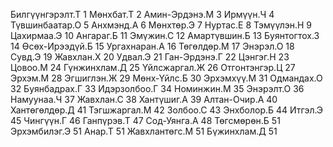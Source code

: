 Билгүүнгэрэлт.Т 1
Мөнхбат.Т 2
Амин-Эрдэнэ.М 3
Ирмүүн.Ч 4
Түвшинбаатар.О 5
Анхмэнд.А 6
Мөнхтөр.Э 7
Нуртас.Е 8
Тэмүүлэн.Н 9
Цахирмаа.Э 10
Ангараг.Б 11
Эмүжин.С 12
Амартүвшин.Б 13
Буянтогтох.З 14
Өсөх-Ирээдүй.Б 15
Ургахнаран.А 16
Төгөлдөр.М 17
Энэрэл.О 18
Сувд.Э 19
Жавхлан.Х 20
Удвал.Э 21
Ган-Эрдэнэ.Г 22
Цэнгэг.Н 23
Цовоо.М 24
Гүнжинхлам.Д 25
Үйлсжаргал.Ж 26
Отгонтэнгэр.Ц 27
Эрхэм.М 28
Эгшиглэн.Ж 29
Мөнх-Үйлс.Б 30
Эрхэмхүү.М 31
Одмандах.О 32
Буянбадрах.Г 33
Идэрзолбоо.Г 34
Номинжин.М 35
Энэрэлт.О 36
Намуунаа.Ч 37
Жавхлан.С 38
Хантүшиг.А 39
Алтан-Очир.А 40
Хантөгөлдөр.Д 41
Тэгшжаргал.М 42
Золбоо.С 43
Энхболор.Б 44
Итгэл.Э 45
Чингүүн.Г 46
Ганпүрэв.Т 47
Сод-Уянга.А 48
Төгсмөрөн.Б 51
Эрхэмбилэг.Э 51
Анар.Т 51
Жавхлантөгс.М 51
Бүжинхлам.Д 51
